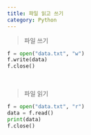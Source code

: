 ```yaml
---
title: 파일 읽고 쓰기
category: Python
---
```


> 파일 쓰기

```python
f = open("data.txt", "w")
f.write(data)
f.close()
```

<br>

> 파일 읽기

```python
f = open("data.txt", "r")
data = f.read()
print(data)
f.close()
```
